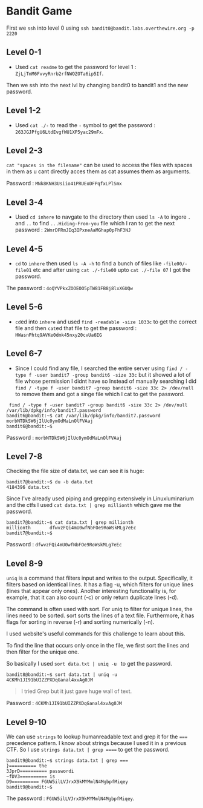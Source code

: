 # Bandit Game

First we `ssh` into level 0 using `ssh bandit0@bandit.labs.overthewire.org -p 2220`

## Level 0-1
 
 * Used `cat readme` to get the password for level 1 :
  `ZjLjTmM6FvvyRnrb2rfNWOZOTa6ip5If`.

  Then we ssh into the next lvl by changing bandit0 to bandit1 and the new password.

## Level 1-2

* Used `cat ./-` to read the `-` symbol to get the password : `263JGJPfgU6LtdEvgfWU1XP5yac29mFx`.
  
## Level 2-3

`cat "spaces in the filename"` can be used to access the files with spaces in them as u cant directly acces them as cat assumes them as arguments.

Password : `MNk8KNH3Usiio41PRUEoDFPqfxLPlSmx`

## Level 3-4

* Used `cd inhere` to navgate to the directory then used `ls -A` to ingore `.` and `..` to find `...Hiding-From-you` file which I ran to get the next password : `2WmrDFRmJIq3IPxneAaMGhap0pFhF3NJ`

## Level 4-5 

* `cd` to `inhere` then used `ls -A -h` to find a bunch of files like `-file00/-file01` etc and after using `cat ./-file00` upto `cat ./-file 07` I got the password.

The password : `4oQYVPkxZOOEOO5pTW81FB8j8lxXGUQw` 

## Level 5-6

* `cd`ed into `inhere` and used `find -readable -size 1033c` to get the correct file and then `cat`ed that file to get the password : `HWasnPhtq9AVKe0dmk45nxy20cvUa6EG`

## Level 6-7

* Since I could find any file, I searched the entire server using `find / -type f -user bandit7 -group bandit6 -size 33c`
but it showed a lot of file whose permission I didnt have so Instead of manually searching I did `find / -type f -user bandit7 -group bandit6 -size 33c 2> /dev/null` to remove them and got a singe file which I cat to get the password.

```
 find / -type f -user bandit7 -group bandit6 -size 33c 2> /dev/null
/var/lib/dpkg/info/bandit7.password
bandit6@bandit:~$ cat /var/lib/dpkg/info/bandit7.password
morbNTDkSW6jIlUc0ymOdMaLnOlFVAaj
bandit6@bandit:~$
```
Password : `morbNTDkSW6jIlUc0ymOdMaLnOlFVAaj`

## Level 7-8

Checking the file size of data.txt, we can see it is huge:

```
bandit7@bandit:~$ du -b data.txt 
4184396 data.txt
```
Since I've already used piping and grepping extensively in Linuxluminarium and the ctfs I used `cat data.txt | grep millionth` which gave me the password.

```
bandit7@bandit:~$ cat data.txt | grep millionth
millionth       dfwvzFQi4mU0wfNbFOe9RoWskMLg7eEc
bandit7@bandit:~$
```

Password : `dfwvzFQi4mU0wfNbFOe9RoWskMLg7eEc`

## Level 8-9 

`uniq` is a command that filters input and writes to the output. Specifically, it filters based on identical lines. It has a flag -u, which filters for unique lines (lines that appear only ones). Another interesting functionality is, for example, that it can also count (-c) or only return duplicate lines (-d).

The command is often used with sort. For uniq to filter for unique lines, the lines need to be sorted. sort sorts the lines of a text file. Furthermore, it has flags for sorting in reverse (-r) and sorting numerically (-n).

I used website's useful commands for this challenge to learn about this.

To find the line that occurs only once in the file, we first sort the lines and then filter for the unique one.

So basically I used `sort data.txt | uniq -u ` to get the password.

```
bandit8@bandit:~$ sort data.txt | uniq -u
4CKMh1JI91bUIZZPXDqGanal4xvAg0JM
```
>I tried Grep but it just gave huge wall of text.

Password : `4CKMh1JI91bUIZZPXDqGanal4xvAg0JM`

## Level 9-10

We can use `strings` to lookup humanreadable text and grep it for the `===` precedence pattern.
I know about strings because I used it in a previous CTF.
So I use `strings data.txt | grep ====` to get the password.

```
bandit9@bandit:~$ strings data.txt | grep ===
}========== the
3JprD========== passwordi
~fDV3========== is
D9========== FGUW5ilLVJrxX9kMYMmlN4MgbpfMiqey
bandit9@bandit:~$
```

The password : `FGUW5ilLVJrxX9kMYMmlN4MgbpfMiqey`.



